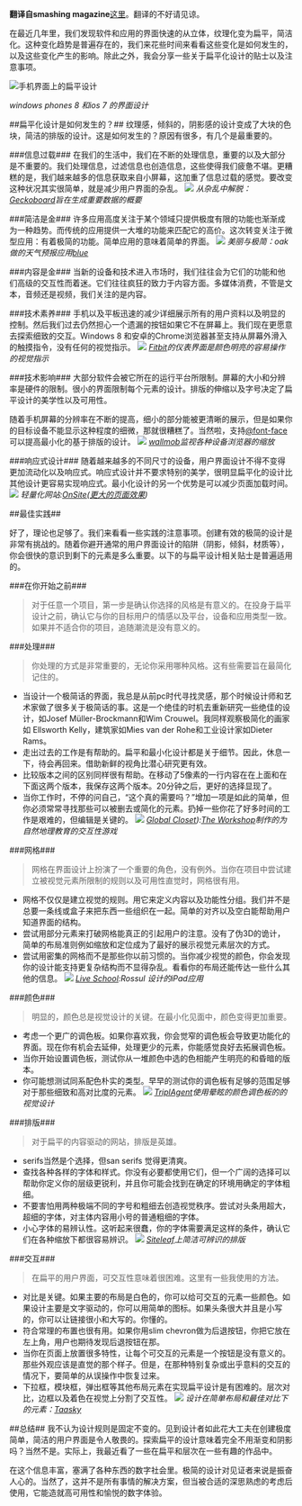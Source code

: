 **翻译自smashing magazine**[这里](http://www.smashingmagazine.com/2013/09/03/flat-and-thin-are-in/#more-168055)。翻译的不好请见谅。

在最近几年里，我们发现软件和应用的界面快速的从立体，纹理化变为扁平，简洁化。这种变化趋势是普遍存在的，我们来花些时间来看看这些变化是如何发生的，以及这些变化产生的影响。除此之外，我会分享一些关于扁平化设计的贴士以及注意事项。

![手机界面上的扁平设计](http://media.smashingmagazine.com/wp-content/uploads/2013/09/mobile_os_mini.jpg)

*windows phones 8 和ios 7 的界面设计*

##扁平化设计是如何发生的？##
纹理感，倾斜的，阴影感的设计变成了大块的色块，简洁的排版的设计。这是如何发生的？原因有很多，有几个是最重要的。

###信息过载###
在我们的生活中，我们在不断的处理信息，重要的以及大部分是不重要的。我们处理信息，过滤信息也创造信息，这些使得我们疲惫不堪。更糟糕的是，我们越来越多的信息获取来自小屏幕，这加重了信息过载的感觉。要改变这种状况其实很简单，就是减少用户界面的杂乱。
![](http://media.smashingmagazine.com/wp-content/uploads/2013/09/geckoboard_mini.jpg)
*从杂乱中解脱：[Geckoboard](http://www.geckoboard.com/)旨在生成重要数据的概要*

###简洁是金###
许多应用高度关注于某个领域只提供极度有限的功能也渐渐成为一种趋势。而传统的应用提供一大堆的功能来匹配它的高价。这次转变关注于微型应用：有着极简的功能。简单应用的意味着简单的界面。
![](http://media.smashingmagazine.com/wp-content/uploads/2013/09/blue_mini.jpg)
*美丽与极简：oak做的天气预报应用[blue](http://partlyblue.com/)*

###内容是金###
当新的设备和技术进入市场时，我们往往会为它们的功能和他们高级的交互性而着迷。它们往往疯狂的致力于内容方面。多媒体消费，不管是文本，音频还是视频，我们关注的是内容。

###技术素养###
手机以及平板迅速的减少详细展示所有的用户资料以及明显的控制。然后我们过去仍然担心一个遗漏的按钮如果它不在屏幕上。我们现在更愿意去探索细致的交互。Windows 8 和安卓的Chrome浏览器甚至支持从屏幕外滑入的触摸指令，没有任何的视觉指示。
![](http://media.smashingmagazine.com/wp-content/uploads/2013/09/fitbit_dashboard_mini.jpg)
*[Fitbit](http://www.odopod.com/work/fitbit/)的仪表界面是颜色明亮的容易操作的视觉指示*

###技术影响###
大部分软件会被它所在的运行平台所限制。屏幕的大小和分辨率是硬件的限制。很小的界面限制每个元素的设计。排版的伸缩以及字号决定了扁平设计的美学性以及可用性。

随着手机屏幕的分辨率在不断的提高，细小的部分能被更清晰的展示，但是如果你的目标设备不能显示这种程度的细微，那就很糟糕了。当然啦，支持[@font-face](http://www.font-face.com/)可以提高最小化的基于排版的设计。
![](http://media.smashingmagazine.com/wp-content/uploads/2013/09/wallmob_mini.jpg)
*[wallmob](https://www.wallmob.com)监视各种设备浏览器的缩放*

###响应式设计###
随着越来越多的不同尺寸的设备，用户界面设计不得不变得更加流动化以及响应式。响应式设计并不要求特别的美学，很明显扁平化的设计比其他设计更容易实现响应式。最小化设计的另一个优势是可以减少页面加载时间。
![](http://media.smashingmagazine.com/wp-content/uploads/2013/09/onsiteio_500_mini.jpg)
*轻量化网站:[OnSite](http://onsite.io/)([更大的页面效果](http://media.smashingmagazine.com/wp-content/uploads/2013/09/onsiteio_mini.jpg))*

##最佳实践##

好了，理论也足够了。我们来看看一些实践的注意事项。创建有效的极简的设计是非常有挑战的。随着你避开通常的用户界面设计的陷阱（阴影，倾斜，材质等），你会很快的意识到剩下的元素是多么重要。以下的与扁平设计相关贴士是普遍适用的。

###在你开始之前###
>对于任意一个项目，第一步是确认你选择的风格是有意义的。在投身于扁平设计之前，确认它与你的目标用户的情感以及平台，设备和应用类型一致。如果并不适合你的项目，追随潮流是没有意义的。

###处理###
>你处理的方式是非常重要的，无论你采用哪种风格。这有些需要旨在最简化记住的。

* 当设计一个极简话的界面，我总是从前pc时代寻找灵感，那个时候设计师和艺术家做了很多关于极简话的事。这是一个绝佳的时机去重新研究一些绝佳的设计，如Josef Müller-Brockmann和Wim Crouwel。我同样观察极简化的画家如 Ellsworth Kelly，建筑家如Mies van der Rohe和工业设计家如Dieter Rams。
* 走出过去的工作是有帮助的。扁平和最小化设计都是关于细节。因此，休息一下，待会再回来。借助新鲜的视角比潜心研究更有效。
* 比较版本之间的区别同样很有帮助。在移动了5像素的一行内容在在上面和在下面这两个版本，我保存这两个版本。20分钟之后，更好的选择显现了。
* 当你工作时，不停的问自己，“这个真的需要吗？”增加一项是如此的简单，但你必须常常寻找那些可以被删去或简化的元素。扔掉一些你花了好多时间的工作是艰难的，但编辑是关键的。
![](http://media.smashingmagazine.com/wp-content/uploads/2013/09/globalcloset_mini.jpg)
*[Global Closet](http://globalcloset.education.nationalgeographic.com/)):[The Workshop](http://www.theworkshop.co.uk/)制作的为自然地理教育的交互性游戏*

###网格###
>网格在界面设计上扮演了一个重要的角色，没有例外。当你在项目中尝试建立被视觉元素所限制的规则以及可用性直觉时，网格很有用。

* 网格不仅仅是建立视觉的规则。用它来定义内容以及功能性分组。我们并不是总要一条线或盒子来把东西一些组织在一起。简单的对齐以及空白能帮助用户知道界面的结构。
* 尝试用部分元素来打破网格能真正的引起用户的注意。没有了伪3D的诡计，简单的布局准则例如缩放和定位成为了最好的展示视觉元素层次的方式。
* 尝试用密集的网格而不是那些你以前习惯的。当你减少视觉的颜色，你会发现你的设计能支持更复杂结构而不显得杂乱。看看你的布局还能传达一些什么其他的信息。
![](http://media.smashingmagazine.com/wp-content/uploads/2013/09/live_school_mini.jpg)
*[Live School](http://www.rossul.com/portfolio/liveschool-ipad-app/):Rossul 设计的iPad应用*

###颜色###
>明显的，颜色总是视觉设计的关键。在最小化见面中，颜色变得更加重要。

* 考虑一个更广的调色板。如果你喜欢我，你会觉窄的调色板会导致更功能化的界面。现在你有机会去延伸，处理更少的元素，你能感觉良好去拓展调色板。
* 当你开始设置调色板，测试你从一堆颜色中选的色相能产生明亮的和昏暗的版本。
* 你可能想测试同系配色朴实的类型。早早的测试你的调色板有足够的范围足够对于那些细致和高对比度的元素。
![](http://media.smashingmagazine.com/wp-content/uploads/2013/09/trippleagent_mini.jpg)
*[TriplAgent](http://www.triplagent.com/)使用晕眩的颜色调色板的的视觉设计*

###排版###
>对于扁平的内容驱动的网站，排版是英雄。

*  serifs当然是个选择，但san serifs 觉得更清爽。
*  查找各种各样的字体和样式。你没有必要都使用它们，但一个广阔的选择可以帮助你定义你的层级更锐利，并且你可能会找到在确定的环境用确定的字体粗细。
* 不要害怕用两种极端不同的字号和粗细去创造视觉秩序。尝试对头条用超大，超细的字体，对主体内容用小号的普通粗细的字体。
* 小心字体的易辨认性。这听起来很蠢，你的字体需要满足这样的条件，确认它们在各种缩放下都很容易辨识。
![](http://media.smashingmagazine.com/wp-content/uploads/2013/09/siteleaf_mini.jpg)
*[Siteleaf](http://www.siteleaf.com/)上简洁可辨识的排版*

###交互###
>在扁平的用户界面，可交互性意味着很困难。这里有一些我使用的方法。

* 对比是关键。如果主要的布局是白色的，你可以给可交互的元素一些颜色。如果设计主要是文字驱动的，你可以用简单的图标。如果头条很大并且是小写的，你可以让链接很小和大写的。你懂的。
* 符合常理的布置也很有用。如果你用slim chevron做为后退按钮，你把它放在左上角，用户也期待发现后退按钮在那。
*  当你在页面上放置很多特性，让每个可交互的元素是一个按钮是没有意义的。那些外观应该是直觉的那个样子。但是，在那种特别复杂或出乎意料的交互的情况下，要简单的从误操作中恢复过来。
* 下拉框，模块框，弹出框等其他布局元素在实现扁平设计是有困难的。层次对比，边框以及着色在视觉上分割了交互性。
![](http://media.smashingmagazine.com/wp-content/uploads/2013/09/taasky_mini.jpg)
*设计在简单布局和最佳对比下的元素：[Taasky](http://taasky.com/)*

##总结##
我不认为设计规则是固定不变的。见到设计者如此花大工夫在创建极度简单，简洁的用户界面是令人敬畏的。探索扁平的设计意味着完全不用渐变和阴影吗？当然不是。实际上，我最近看了一些在扁平和层次在一些有趣的作品中。

在这个信息丰富，塞满了各种东西的数字社会里。极简的设计对见证者来说是振奋人心的。当然了，这并不是所有事情的解决方案，但当被合适的深思熟虑的考虑后使用，它能造就高可用性和愉悦的数字体验。



